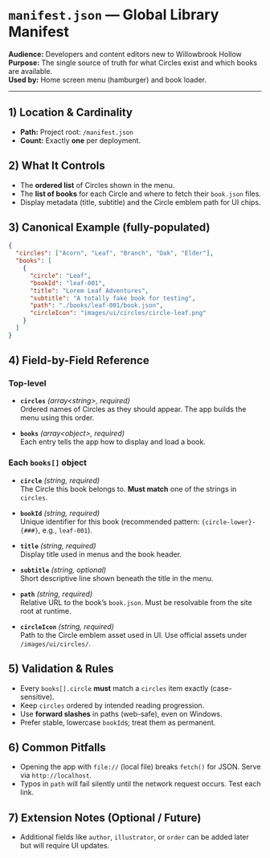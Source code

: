 # `manifest.json` — Global Library Manifest
**Audience:** Developers and content editors new to Willowbrook Hollow  
**Purpose:** The single source of truth for what Circles exist and which books are available.  
**Used by:** Home screen menu (hamburger) and book loader.

---

## 1) Location & Cardinality
- **Path:** Project root: `/manifest.json`
- **Count:** Exactly **one** per deployment.

## 2) What It Controls
- The **ordered list** of Circles shown in the menu.
- The **list of books** for each Circle and where to fetch their `book.json` files.
- Display metadata (title, subtitle) and the Circle emblem path for UI chips.

## 3) Canonical Example (fully-populated)
```json
{
  "circles": ["Acorn", "Leaf", "Branch", "Oak", "Elder"],
  "books": [
    {
      "circle": "Leaf",
      "bookId": "leaf-001",
      "title": "Lorem Leaf Adventures",
      "subtitle": "A totally fake book for testing",
      "path": "./books/leaf-001/book.json",
      "circleIcon": "images/ui/circles/circle-leaf.png"
    }
  ]
}
```

## 4) Field-by-Field Reference
### Top-level
- **`circles`** *(array\<string\>, required)*  
  Ordered names of Circles as they should appear. The app builds the menu using this order.

- **`books`** *(array\<object\>, required)*  
  Each entry tells the app how to display and load a book.

### Each `books[]` object
- **`circle`** *(string, required)*  
  The Circle this book belongs to. **Must match** one of the strings in `circles`.

- **`bookId`** *(string, required)*  
  Unique identifier for this book (recommended pattern: `{circle-lower}-{###}`, e.g., `leaf-001`).

- **`title`** *(string, required)*  
  Display title used in menus and the book header.

- **`subtitle`** *(string, optional)*  
  Short descriptive line shown beneath the title in the menu.

- **`path`** *(string, required)*  
  Relative URL to the book’s `book.json`. Must be resolvable from the site root at runtime.

- **`circleIcon`** *(string, required)*  
  Path to the Circle emblem asset used in UI. Use official assets under `/images/ui/circles/`.

## 5) Validation & Rules
- Every `books[].circle` **must** match a `circles` item exactly (case-sensitive).
- Keep `circles` ordered by intended reading progression.
- Use **forward slashes** in paths (web-safe), even on Windows.
- Prefer stable, lowercase `bookId`s; treat them as permanent.

## 6) Common Pitfalls
- Opening the app with `file://` (local file) breaks `fetch()` for JSON. Serve via `http://localhost`.
- Typos in `path` will fail silently until the network request occurs. Test each link.

## 7) Extension Notes (Optional / Future)
- Additional fields like `author`, `illustrator`, or `order` can be added later but will require UI updates.
```

